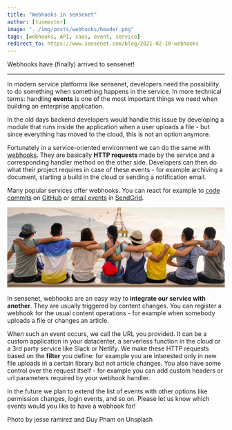 ```yaml
---
title: "Webhooks in sensenet"
author: [tusmester]
image: "../img/posts/webhooks/header.png"
tags: [webhooks, API, saas, event, service]
redirect_to: https://www.sensenet.com/blog/2021-02-10-webhooks
---
```


Webhooks have (finally) arrived to sensenet!

---

In modern service platforms like sensenet, developers need the possibility to do something when something happens in the service. In more technical terms: handling **events** is one of the most important things we need when building an enterprise application. 

In the old days backend developers would handle this issue by developing a module that runs inside the application when a user uploads a file - but since everything has moved to the cloud, this is not an option anymore. 

Fortunately in a service-oriented environment we can do the same with [webhooks](https://en.wikipedia.org/wiki/Webhook). They are basically **HTTP requests** made by the service and a corresponding handler method on the other side. Developers can then do what their project requires in case of these events - for example archiving a document, starting a build in the cloud or sending a notification email.

Many popular services offer webhooks. You can react for example to [code commits](https://docs.github.com/en/github/extending-github/about-webhooks) on [GitHub](https://github.com) or [email events](https://sendgrid.api-docs.io/v3.0/webhooks/retrieve-event-webhook-settings) in [SendGrid](https://sendgrid.com/). 

<p align="center">
<img src="/img/posts/webhooks/integrations.png" alt="integrations">
</p>

In sensenet, webhooks are an easy way to **integrate our service with another**. They are usually triggered by content changes. You can register a webhook for the usual content operations - for example when somebody uploads a file or changes an article.

When such an event occurs, we call the URL you provided. It can be a custom application in your datacenter, a serverless function in the cloud or a 3rd party service like Slack or Netlify. We make these HTTP requests based on the **filter** you define: for example you are interested only in new file uploads in a certain library but not article changes. You also have some control over the request itself - for example you can add custom headers or url parameters required by your webhook handler.

In the future we plan to extend the list of events with other options like permission changes, login events, and so on. Please let us know which events would you like to have a webhook for!

Photo by jesse ramirez and Duy Pham on Unsplash
